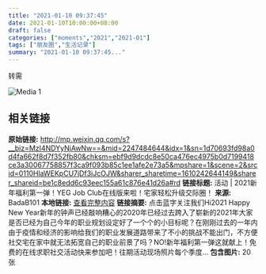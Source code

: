 ```yaml
---
title: "2021-01-10 09:37:45"
date: 2021-01-10T10:00:00+08:00
draft: false
categories: ["moments","2021","2021-01"]
tags: ["朋友圈","生活记录"]
summary: "2021-01-10 09:37:45..."
---
```


转需

![Media 1](/Moments/photos/2021-01-10/202101100937450.jpg)

## 相关链接

**原始链接:** http://mp.weixin.qq.com/s?__biz=MzI4NDYyNjAwNw==&mid=2247484644&idx=1&sn=1d70693fd98a0d4fa662f8d7f352fb80&chksm=ebf9d9dcdc8e50ca476ec4975b0d7199418ce3a30067758857f3ca9f093b85c1ee1afe2e73a5&mpshare=1&scene=2&srcid=0110HlaWEKpCU7jDf3iJcOJW&sharer_sharetime=1610242644149&sharer_shareid=be1c8edd6c93eec155a61c876e41d26a#rd
**链接标题:** 活动 | 2021新年福利第一弹！YEG Job Club在线版来啦！宅家轻松升级交际圈！
**来源:** BadaB101
**本地链接:** [查看完整内容](/link_content/2021/01/2021-01-10/link_content/)
**链接摘要:** 点击蓝字关注我们Hi2021 Happy New Year新年的钟声已经敲响糟心的2020年已经过去跨入了崭新的2021年大家是否已经为自己今年的职业规划设定好了一个个的小目标呢？在刚刚过去的一年内由于疫情和经济的影响给我们的职业发展道路带来了不小的挑战不能出门，不方便社交宅在家中就无法拓宽自己的职业前景了吗？NO!新年福利第一弹这就献上！免费的在线求职社交活动快来参加吧！往期活动现场照片每个季度...
**包含图片:** 20 张

